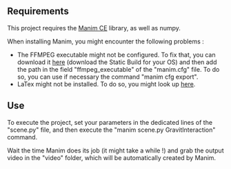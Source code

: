 ## Requirements

This project requires the [Manim CE](https://docs.manim.community/en/stable/installation.html) library, as well as numpy.

When installing Manim, you might encounter the following problems :
 * The FFMPEG executable might not be configured. To fix that, you can download it [here](https://ffmpeg.org/download.html) (download the Static Build for your OS) and then add the path in the field "ffmpeg_executable" of the "manim.cfg" file. To do so, you can use if necessary the command "manim cfg export".
 * LaTex might not be installed. To do so, you might look up [here](https://www.latex-project.org/get/).

## Use

To execute the project, set your parameters in the dedicated lines of the "scene.py" file, and then execute the "manim scene.py GravitInteraction" command.

Wait the time Manim does its job (it might take a while !) and grab the output video in the "video" folder, which will be automatically created by Manim.
